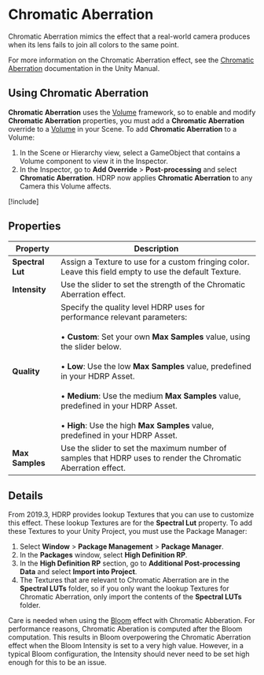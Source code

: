 # Chromatic Aberration

Chromatic Aberration mimics the effect that a real-world camera produces when its lens fails to join all colors to the same point.

For more information on the Chromatic Aberration effect, see the [Chromatic Aberration](https://docs.unity3d.com/Manual/PostProcessing-ChromaticAberration.html) documentation in the Unity Manual.

## Using Chromatic Aberration

**Chromatic Aberration** uses the [Volume](understand-volumes.md) framework, so to enable and modify **Chromatic Aberration** properties, you must add a **Chromatic Aberration** override to a [Volume](understand-volumes.md) in your Scene. To add **Chromatic Aberration** to a Volume:

1. In the Scene or Hierarchy view, select a GameObject that contains a Volume component to view it in the Inspector.
2. In the Inspector, go to **Add Override** > **Post-processing** and select **Chromatic Aberration**. HDRP now applies **Chromatic Aberration** to any Camera this Volume affects.

[!include[](snippets/volume-override-api.md)]

## Properties

| **Property**     | **Description**                                              |
| ---------------- | ------------------------------------------------------------ |
| **Spectral Lut** | Assign a Texture to use for a custom fringing color. Leave this field empty to use the default Texture. |
| **Intensity**    | Use the slider to set the strength of the Chromatic Aberration effect. |
| **Quality**    | Specify the quality level HDRP uses for performance relevant parameters: <br/><br/>&#8226; **Custom**: Set your own **Max Samples** value, using the slider below.<br/><br/>&#8226; **Low**: Use the low **Max Samples** value, predefined in your HDRP Asset.<br/><br/>&#8226; **Medium**: Use the medium **Max Samples** value, predefined in your HDRP Asset.<br/><br/>&#8226; **High**: Use the high **Max Samples** value, predefined in your HDRP Asset.|
| **Max Samples**  | Use the slider to set the maximum number of samples that HDRP uses to render the Chromatic Aberration effect. |

## Details

From 2019.3, HDRP provides lookup Textures that you can use to customize this effect. These lookup Textures are for the **Spectral Lut** property. To add these Textures to your Unity Project, you must use the Package Manager:

1. Select **Window** > **Package Management** > **Package Manager**.
2. In the **Packages** window, select **High Definition RP**.
3. In the **High Definition RP** section, go to **Additional Post-processing Data** and select **Import into Project**.
4. The Textures that are relevant to Chromatic Aberration are in the **Spectral LUTs** folder,  so if you only want the lookup Textures for Chromatic Aberration, only import the contents of the **Spectral LUTs** folder.

Care is needed when using the [Bloom](Post-Processing-Bloom.md) effect with Chromatic Abberation. For performance reasons, Chromatic Aberation is computed after the Bloom computation. This results in Bloom overpowering the Chromatic Aberration effect when the Bloom Intensity is set to a very high value. However, in a typical Bloom configuration, the Intensity should never need to be set high enough for this to be an issue.
